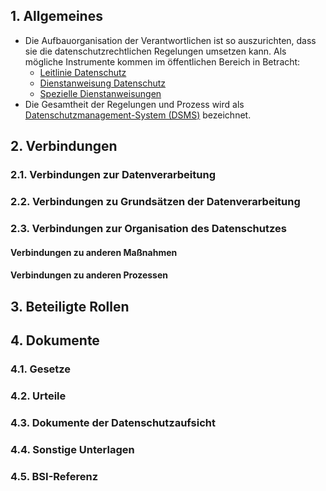 ## 1. Allgemeines
- Die Aufbauorganisation der Verantwortlichen ist so auszurichten, dass sie die datenschutzrechtlichen Regelungen umsetzen kann. Als mögliche Instrumente kommen im öffentlichen Bereich in Betracht:
  - [Leitlinie Datenschutz](../Organisation/Leitlinie-Datenschutz.md)
  - [Dienstanweisung Datenschutz](../Organisation/Dienstanweisung-Datenschutz.md)
  - [Spezielle Dienstanweisungen](../Organisation/Spezielle-Dienstanweisungen.md)
- Die Gesamtheit der Regelungen und Prozess wird als [Datenschutzmanagement-System (DSMS)](../Organisation/DSMS.md) bezeichnet.
## 2. Verbindungen
### 2.1. Verbindungen zur Datenverarbeitung
### 2.2. Verbindungen zu Grundsätzen der Datenverarbeitung
### 2.3. Verbindungen zur Organisation des Datenschutzes
#### Verbindungen zu anderen Maßnahmen
#### Verbindungen zu anderen Prozessen
## 3. Beteiligte Rollen
## 4. Dokumente
### 4.1. Gesetze
### 4.2. Urteile
### 4.3. Dokumente der Datenschutzaufsicht
### 4.4. Sonstige Unterlagen
### 4.5. BSI-Referenz
